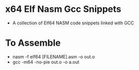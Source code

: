 # x64 Elf Nasm Gcc Snippets
* A collection of Elf64 NASM code snippets linked with GCC

# To Assemble
* nasm -f elf64 [FILENAME].asm -o out.o
* gcc -m64 -no-pie out.o -o a.out
